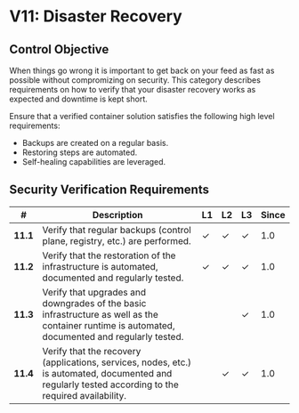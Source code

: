 # V11: Disaster Recovery

## Control Objective

When things go wrong it is important to get back on your feed as fast as possible without compromizing on security. This category describes requirements on how to verify that your disaster recovery works as expected and downtime is kept short.

Ensure that a verified container solution satisfies the following high level requirements:

* Backups are created on a regular basis.
* Restoring steps are automated.
* Self-healing capabilities are leveraged.

## Security Verification Requirements

| # | Description | L1 | L2 | L3 | Since |
| --- | --- | --- | --- | -- | -- |
| **11.1** | Verify that regular backups (control plane, registry, etc.) are performed. | ✓ | ✓ | ✓ | 1.0 |
| **11.2** | Verify that the restoration of the infrastructure is automated, documented and regularly tested. | ✓ | ✓ | ✓ | 1.0 |
| **11.3** | Verify that upgrades and downgrades of the basic infrastructure as well as the container runtime is automated, documented and regularly tested. |  |  | ✓ | 1.0 |
| **11.4** | Verify that the recovery  (applications, services, nodes, etc.) is automated, documented and regularly tested according to the required availability. |  | ✓ | ✓ | 1.0 |
